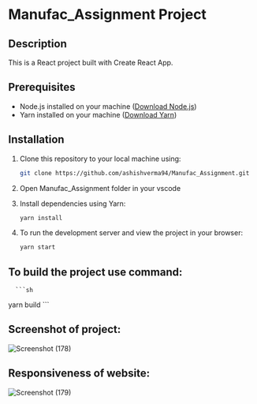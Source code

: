 # Manufac_Assignment Project

## Description
This is a React project built with Create React App.

## Prerequisites
- Node.js installed on your machine ([Download Node.js](https://nodejs.org/))
- Yarn installed on your machine ([Download Yarn](https://yarnpkg.com/))

## Installation
1. Clone this repository to your local machine using:
   ```sh
   git clone https://github.com/ashishverma94/Manufac_Assignment.git
   ```
3. Open Manufac_Assignment folder in your vscode
4. Install dependencies using Yarn:
   ```sh
   yarn install
   ```

5. To run the development server and view the project in your browser:
      ```sh
   yarn start
   ```
   
## To build the project use command:
      ```sh
   yarn build
    ```

## Screenshot of project:

![Screenshot (178)](https://github.com/ashishverma94/Manufac_Assignment/assets/82448727/3c9582e8-441d-4f08-bb40-3b32434de02c)

## Responsiveness of website:

![Screenshot (179)](https://github.com/ashishverma94/Manufac_Assignment/assets/82448727/831e4ef5-2efb-40c3-8ac7-c5488fbd3d5f)

